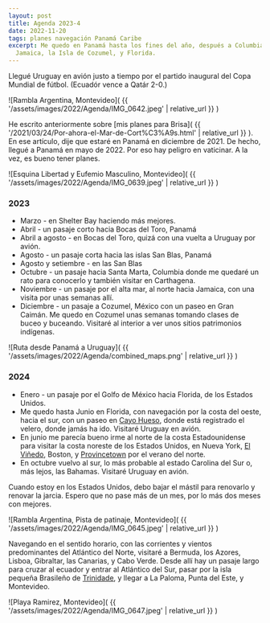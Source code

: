 ```yaml
---
layout: post
title: Agenda 2023-4
date: 2022-11-20
tags: planes navegación Panamá Caribe
excerpt: Me quedo en Panamá hasta los fines del año, después a Columbia,
  Jamaica, la Isla de Cozumel, y Florida.
---
```


Llegué Uruguay en avión justo a tiempo por el partido inaugural del
Copa Mundial de fútbol. (Ecuadór vence a Qatár 2-0.)

![Rambla Argentina, Montevideo](
  {{ '/assets/images/2022/Agenda/IMG_0642.jpeg' | relative_url }}
)

He escrito anteriormente sobre [mis planes para Brisa](
  {{ '/2021/03/24/Por-ahora-el-Mar-de-Cort%C3%A9s.html' | relative_url }}
). En ese artículo, dije que estaré en Panamá en diciembre de 2021. De hecho,
llegué a Panamá en mayo de 2022.
Por eso hay peligro en vaticinar.
A la vez, es bueno tener planes.

![Esquina Libertad y Eufemio Masculino, Montevideo](
  {{ '/assets/images/2022/Agenda/IMG_0639.jpeg' | relative_url }}
)

### 2023
- Marzo - en Shelter Bay haciendo más mejores.
- Abril - un pasaje corto hacia Bocas del Toro, Panamá
- Abril a agosto - en Bocas del Toro, quizá con una vuelta a Uruguay por avión.
- Agosto - un pasaje corta hacia las islas San Blas, Panamá
- Agosto y setiembre - en las San Blas
- Octubre - un pasaje hacia Santa Marta, Columbia donde me quedaré un rato para
  conocerlo y también visitar en Carthagena.
- Noviembre - un pasaje por el alta mar, al norte hacia Jamaica, con una visita
  por unas semanas allí.
- Diciembre - un pasaje a Cozumel, México con un paseo en Gran Caimán.
  Me quedo en Cozumel unas semanas tomando clases de buceo y buceando.
  Visitaré al interior a ver unos sitios patrimonios indígenas.

![Ruta desde Panamá a Uruguay](
  {{ '/assets/images/2022/Agenda/combined_maps.png' | relative_url }}
)

### 2024
- Enero - un pasaje por el Golfo de México hacia Florida, de los Estados Unidos.
- Me quedo hasta Junio en Florida, con navegación por la costa del oeste, hacia
  el sur, con un paseo en [Cayo Hueso][hueso], donde está registrado el velero,
  donde jamás ha ido.  Visitaré Uruguay en avión.
- En junio me parecía bueno irme al norte de la costa Estadounidense para
  visitar la costa noreste de los Estados Unidos, en Nueva York,
  [El Viñedo][mv], Boston, y [Provincetown][ptown] por el verano del norte.
- En octubre vuelvo al sur, lo más probable al estado Carolina del Sur
  o, más lejos, las Bahamas. Visitaré Uruguay en avión.

Cuando estoy en los Estados Unidos, debo bajar el mástil para renovarlo y
renovar la jarcia. Espero que no pase más de un mes, por lo más dos meses
con mejores.

![Rambla Argentina, Pista de patinaje, Montevideo](
  {{ '/assets/images/2022/Agenda/IMG_0645.jpeg' | relative_url }}
)

Navegando en el sentido horario, con las corrientes y vientos predominantes del
Atlántico del Norte, visitaré a Bermuda, los Azores, Lisboa, Gibraltar, las
Canarias, y Cabo Verde. Desde allí hay un
pasaje largo para cruzar al ecuador y entrar al Atlántico del Sur,
pasar por la isla pequeña Brasileño de [Trinidade][trin], y llegar a
La Paloma, Punta del Este, y Montevideo.

![Playa Ramirez, Montevideo](
  {{ '/assets/images/2022/Agenda/IMG_0647.jpeg' | relative_url }}
)

[mv]: https://es.wikipedia.org/wiki/Martha%27s_Vineyard
[hueso]: https://es.wikipedia.org/wiki/Cayo_Hueso
[trin]: https://es.wikipedia.org/wiki/Isla_de_Trinidad_(Brasil)
[ptown]: https://es.wikipedia.org/wiki/Provincetown
[conecta]: mailto:navegante@brisa.uy?Subject=Pasajes
